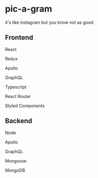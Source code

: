 # pic-a-gram
it's like instagram but you know not as good

## Frontend

React

Redux

Apollo

GraphQL

Typescript

React Router

Styled Components

## Backend

Node

Apollo

GraphQL

Mongoose

MongoDB
